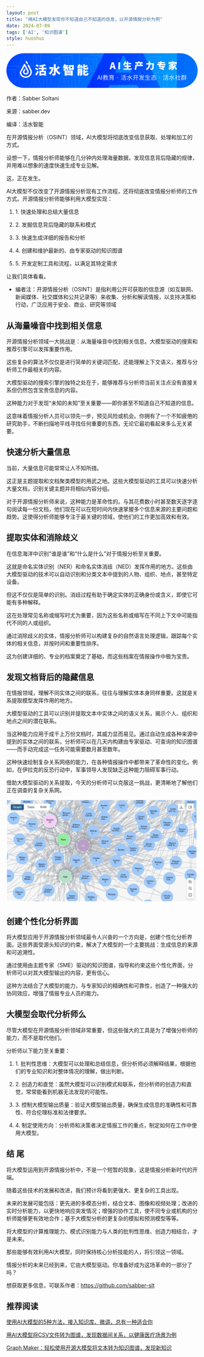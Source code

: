 ```yaml
---
layout: post
title: "用AI大模型发现你不知道自己不知道的信息，以开源情报分析为例"
date: 2024-07-09
tags: ['AI', '知识图谱']
style: huoshui
---
```


![](/assets/images/7749981b91dd45f4b7abe6a7106f135d.png)

作者：Sabber Soltani

来源：sabber.dev

编译：活水智能

在开源情报分析（OSINT）领域，AI大模型将彻底改变信息获取、处理和加工的方式。

设想一下，情报分析师能够在几分钟内处理海量数据，发现信息背后隐藏的规律，并用难以想象的速度快速生成专业见解。

这，正在发生。

AI大模型不仅改变了开源情报分析现有工作流程，还将彻底改变情报分析师的工作方式。开源情报分析师能够利用大模型实现：

  1. 1\. 快速处理和总结大量信息

  2. 2\. 发掘信息背后隐藏的联系和模式

  3. 3\. 快速生成详细的报告和分析

  4. 4\. 创建和维护最新的、由专家驱动的知识图谱

  5. 5\. 开发定制工具和流程，以满足其特定需求

让我们具体看看。

* 编者注：开源情报分析（OSINT）是指利用公开可获取的信息源（如互联网、新闻媒体、社交媒体和公共记录等）来收集、分析和解读情报，以支持决策和行动，广泛应用于安全、商业、研究等领域

## 从海量噪音中找到相关信息

开源情报分析领域一大挑战是：从海量噪音中找到相关信息。大模型驱动的搜索和推荐引擎可以发挥重要作用。

这些复杂的算法不仅仅是进行简单的关键词匹配，还能理解上下文语义，推荐与分析师工作最相关的内容。

大模型驱动的搜索引擎的独特之处在于，能够推荐与分析师当前关注点没有直接关系但仍然包含宝贵信息的内容。  

这种能力对于发现“未知的未知”至关重要——即你甚至不知道自己不知道的信息。

这意味着情报分析人员可以领先一步，预见风险或机会。你拥有了一个不知疲倦的研究助手，不断扫描地平线寻找任何重要的东西，无论它最初看起来多么无关紧要。

## 快速分析大量信息

当前，大量信息可能常常让人不知所措。

这正是主题提取和文档聚类模型的用武之地。这些大模型驱动的工具可以快速分析大量文档，识别关键主题并将相似内容分组。

对于开源情报分析师来说，这种能力是革命性的。与其花费数小时甚至数天逐字逐句阅读每一份文档，他们现在可以在短时间内快速掌握多个信息来源的主要问题和趋势。这使得分析师能够专注于最关键的领域，使他们的工作更加高效和有效。

  

## 提取实体和消除歧义

在信息海洋中识别“谁是谁”和“什么是什么”对于情报分析至关重要。

这就是命名实体识别（NER）和命名实体消歧（NED）发挥作用的地方。这些由大模型驱动的技术可以自动识别和分类文本中提到的人物、组织、地点，甚至特定设备。

但这不仅仅是简单的识别。消歧过程有助于确定实体的正确身份或含义，即使它可能有多种解释。

这在处理常见名称或缩写时尤为重要，因为这些名称或缩写在不同上下文中可能指代不同的人或组织。

通过消除歧义的实体，情报分析师可以构建复杂的自然语言处理逻辑，跟踪每个实体的相关信息，并按时间和重要性排序。

这为创建详细的、专业的档案奠定了基础，而这些档案在情报操作中极为宝贵。

## 发现文档背后的隐藏信息

在情报领域，理解不同实体之间的联系，往往与理解实体本身同样重要。这就是关系提取模型发挥作用的地方。

大模型驱动的工具可以识别并提取文本中实体之间的语义关系，揭示个人、组织和地点之间的潜在联系。

当这种能力应用于成千上万份文档时，其威力显而易见。通过自动生成各种来源中提到的实体之间的联系，分析师可以在几天内构建由专家驱动、可查询的知识图谱——而手动完成这一任务可能需要数月甚至数年。

这种快速绘制复杂关系网络的能力，在各种情报操作中都带来了革命性的变化。例如，在伊拉克的反恐行动中，军事领导人发现缺乏这种能力阻碍军事行动。

借助大模型驱动的关系提取，今天的分析师可以克服这一挑战，更清晰地了解他们正在调查的复杂关系网。

![](/assets/images/6114088a5838445e832f0d4d84ac5e93.png)

## 创建个性化分析界面

将大模型应用于开源情报分析领域最令人兴奋的一个方向是，创建个性化分析界面。这些界面受源头知识的约束，解决了大模型的一个主要挑战：生成信息的来源和可追溯性。

通过使用由主题专家（SME）驱动的知识图谱，指导和约束这些个性化界面，分析师可以对其大模型输出的内容，更有信心。

这种方法结合了大模型的能力，与专家知识的精确性和可靠性，创造了一种强大的协同效应，增强了情报专业人员的能力。

## 大模型会取代分析师么

尽管大模型在开源情报分析领域非常重要，但这些强大的工具是为了增强分析师的能力，而不是取代他们。  

分析师以下能力至关重要：

  1. 1\. 批判性思维：大模型可以处理和总结信息，但分析师必须解释结果，根据他们的专业知识和对整体情况的理解，做出判断。

  2. 2\. 创造力和直觉：虽然大模型可以识别模式和联系，但分析师的创造力和直觉，常常能看到机器无法发现的可能性。

  3. 3\. 控制大模型输出质量：验证大模型输出质量，确保生成信息的准确性和可靠性、符合伦理标准和法律要求。

  4. 4\. 制定使用方向：分析师和决策者决定情报工作的重点，制定如何在工作中使用大模型。

  

## 结 尾

将大模型运用到开源情报分析中，不是一个短暂的现象，这是情报分析新时代的开端。

随着这些技术的发展和改进，我们预计将看到更强大、更复杂的工具出现。

未来的发展可能包括：更先进的多模态分析，结合文本、图像和视频处理；改进的实时分析能力，以更快地响应突发情况；增强的协作工具，使不同专业或机构的分析师能够更有效地合作；基于大模型分析的更复杂的模拟和预测模型等等。

将大模型的计算推理能力、模式识别能力与人类的批判性思维、创造力相结合，才是未来。

那些能够有效利用AI大模型，同时保持核心分析技能的人，将引领这一领域。

情报分析的未来已经到来，它由大模型驱动。你准备好成为这场革命的一部分了吗？

想获取更多信息，可联系作者：https://github.com/sabber-slt

  

## 推荐阅读

[使用AI大模型的5种方法，接入知识库、微调，总有一种适合你](http://mp.weixin.qq.com/s?__biz=Mzk0OTY0NzM1Ng==&mid=2247486313&idx=1&sn=d08f61ed0c59596515a257a5ed5bcf2b&chksm=c35469faf423e0ec2e6f328ae5209ff5a7047455fadf3166de9bdf6e563babe6663b03ca6b4c&scene=21#wechat_redirect)  

[用AI大模型将CSV文件转为图谱，发现数据间关系，以健康医疗场景为例](http://mp.weixin.qq.com/s?__biz=Mzk0OTY0NzM1Ng==&mid=2247486281&idx=1&sn=661c5de2ac71fa2be64c457a3f51af15&chksm=c35469daf423e0cc578cb673e4189acaa15d78a19b7e95a9e2784150a7524304cdc3d878209f&scene=21#wechat_redirect)  

[Graph Maker：轻松使用开源大模型将文本转为知识图谱，发现新知识](http://mp.weixin.qq.com/s?__biz=Mzk0OTY0NzM1Ng==&mid=2247485901&idx=1&sn=0dbf87ae6cd841e826126cf2c3b99be0&chksm=c3546b5ef423e24889d10b4a9ee88655b6bf60e22b69596be5600ef28db3ef5433e4ca1edfc5&scene=21#wechat_redirect)

